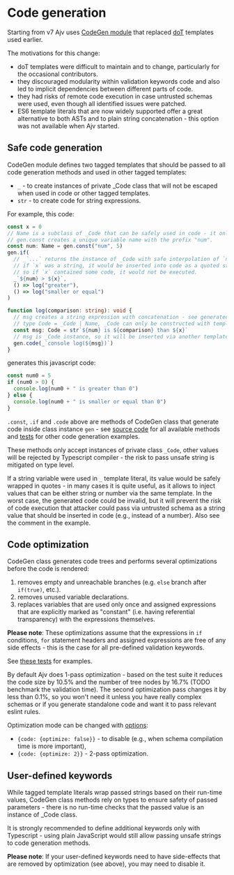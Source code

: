 # Code generation

Starting from v7 Ajv uses [CodeGen module](../lib/compile/codegen/index.ts) that replaced [doT](https://github.com/olado/dot) templates used earlier.

The motivations for this change:

- doT templates were difficult to maintain and to change, particularly for the occasional contributors.
- they discouraged modularity within validation keywords code and also led to implicit dependencies between different parts of code.
- they had risks of remote code execution in case untrusted schemas were used, even though all identified issues were patched.
- ES6 template literals that are now widely supported offer a great alternative to both ASTs and to plain string concatenation - this option was not available when Ajv started.

## Safe code generation

CodeGen module defines two tagged templates that should be passed to all code generation methods and used in other tagged templates:

- `_` - to create instances of private \_Code class that will not be escaped when used in code or other tagged templates.
- `str` - to create code for string expressions.

For example, this code:

```typescript
const x = 0
// Name is a subclass of _Code that can be safely used in code - it only allows valid identifiers
// gen.const creates a unique variable name with the prefix "num".
const num: Name = gen.const("num", 5)
gen.if(
  // _`...` returns the instance of _Code with safe interpolation of `num` and `x`.
  // if `x` was a string, it would be inserted into code as a quoted string value rather than as a code fragment,
  // so if `x` contained some code, it would not be executed.
  _`${num} > ${x}`,
  () => log("greater"),
  () => log("smaller or equal")
)

function log(comparison: string): void {
  // msg creates a string expression with concatenation - see generated code below
  // type Code = _Code | Name, _Code can only be constructed with template literals
  const msg: Code = str`${num} is ${comparison} than ${x}`
  // msg is _Code instance, so it will be inserted via another template without quotes
  gen.code(_`console log(${msg})`)
}
```

generates this javascript code:

```javascript
const num0 = 5
if (num0 > 0) {
  console.log(num0 + " is greater than 0")
} else {
  console.log(num0 + " is smaller or equal than 0")
}
```

`.const`, `.if` and `.code` above are methods of CodeGen class that generate code inside class instance `gen` - see [source code](../lib/compile/codegen/index.ts) for all available methods and [tests](../spec/codegen.spec.ts) for other code generation examples.

These methods only accept instances of private class `_Code`, other values will be rejected by Typescript compiler - the risk to pass unsafe string is mitigated on type level.

If a string variable were used in `_` template literal, its value would be safely wrapped in quotes - in many cases it is quite useful, as it allows to inject values that can be either string or number via the same template. In the worst case, the generated code could be invalid, but it will prevent the risk of code execution that attacker could pass via untrusted schema as a string value that should be inserted in code (e.g., instead of a number). Also see the comment in the example.

## Code optimization

CodeGen class generates code trees and performs several optimizations before the code is rendered:

1. removes empty and unreachable branches (e.g. `else` branch after `if(true)`, etc.).
2. removes unused variable declarations.
3. replaces variables that are used only once and assigned expressions that are explicitly marked as "constant" (i.e. having referential transparency) with the expressions themselves.

**Please note**: These optimizations assume that the expressions in `if` conditions, `for` statement headers and assigned expressions are free of any side effects - this is the case for all pre-defined validation keywords.

See [these tests](../spec/codegen.spec.ts) for examples.

By default Ajv does 1-pass optimization - based on the test suite it reduces the code size by 10.5% and the number of tree nodes by 16.7% (TODO benchmark the validation time). The second optimization pass changes it by less than 0.1%, so you won't need it unless you have really complex schemas or if you generate standalone code and want it to pass relevant eslint rules.

Optimization mode can be changed with [options](./api.md#options):

- `{code: {optimize: false}}` - to disable (e.g., when schema compilation time is more important),
- `{code: {optimize: 2}}` - 2-pass optimization.

## User-defined keywords

While tagged template literals wrap passed strings based on their run-time values, CodeGen class methods rely on types to ensure safety of passed parameters - there is no run-time checks that the passed value is an instance of \_Code class.

It is strongly recommended to define additional keywords only with Typescript - using plain JavaScript would still allow passing unsafe strings to code generation methods.

**Please note**: If your user-defined keywords need to have side-effects that are removed by optimization (see above), you may need to disable it.
